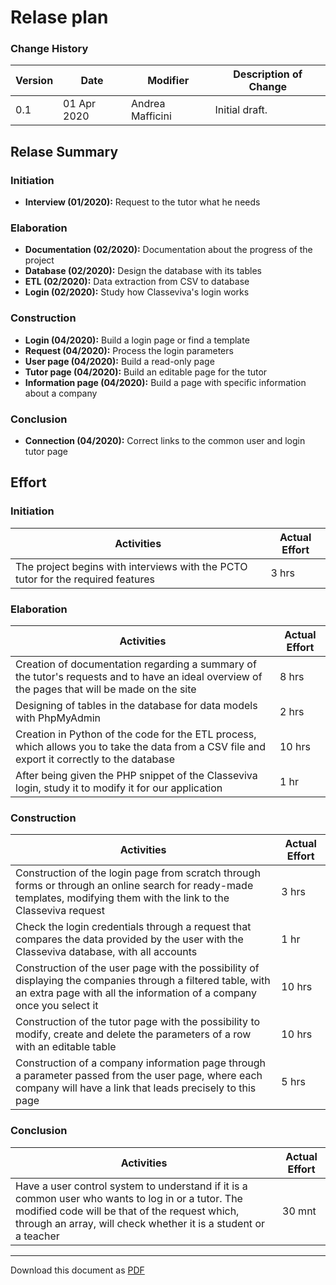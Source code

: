 # Relase plan
### Change History

| Version | Date        | Modifier         | Description of Change |
| ------- | ----------- | ---------------- | --------------------- |
| 0.1     | 01 Apr 2020 | Andrea Mafficini | Initial draft.        |

## Relase Summary

### Initiation

+ **Interview (01/2020):** Request to the tutor what he needs

### Elaboration
+ **Documentation (02/2020):** Documentation about the progress of the project
+ **Database (02/2020):** Design the database with its tables
+ **ETL (02/2020):** Data extraction from CSV to database
+ **Login (02/2020):** Study how Classeviva's login works

### Construction

+ **Login (04/2020):** Build a login page or find a template
+ **Request (04/2020):** Process the login parameters
+ **User page (04/2020):** Build a read-only page
+ **Tutor page (04/2020):** Build an editable page for the tutor
+ **Information page (04/2020):** Build a page with specific information about a company

### Conclusion
+ **Connection (04/2020):** Correct links to the common user and login tutor page

## Effort
### Initiation
| Activities | Actual Effort |
|--|--|
| The project begins with interviews with the PCTO tutor for the required features | 3 hrs |

### Elaboration
| Activities | Actual Effort |
|--|--|
| Creation of documentation regarding a summary of the tutor's requests and to have an ideal overview of the pages that will be made on the site | 8 hrs |
| Designing of tables in the database for data models with PhpMyAdmin | 2 hrs |
| Creation in Python of the code for the ETL process, which allows you to take the data from a CSV file and export it correctly to the database | 10 hrs |
| After being given the PHP snippet of the Classeviva login, study it to modify it for our application | 1 hr |

### Construction
| Activities | Actual Effort |
|--|--|
| Construction of the login page from scratch through forms or through an online search for ready-made templates, modifying them with the link to the Classeviva request | 3 hrs |
| Check the login credentials through a request that compares the data provided by the user with the Classeviva database, with all accounts | 1 hr |
| Construction of the user page with the possibility of displaying the companies through a filtered table, with an extra page with all the information of a company once you select it | 10 hrs |
| Construction of the tutor page with the possibility to modify, create and delete the parameters of a row with an editable table | 10 hrs |
| Construction of a company information page through a parameter passed from the user page, where each company will have a link that leads precisely to this page | 5 hrs |

### Conclusion
| Activities | Actual Effort |
|--|--|
| Have a user control system to understand if it is a common user who wants to log in or a tutor. The modified code will be that of the request which, through an array, will check whether it is a student or a teacher | 30 mnt |

---

Download this document as [PDF](pdf/release_plan.pdf)
